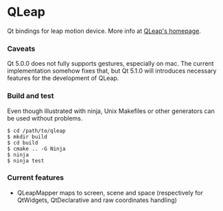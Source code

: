 # QLeap

Qt bindings for leap motion device. More info at [QLeap's homepage](http://jwintz.github.com/qleap).

### Caveats

Qt 5.0.0 does not fully supports gestures, especially on mac. The
current implementation somehow fixes that, but Qt 5.1.0 will
introduces necessary features for the development of QLeap.

### Build and test

Even though illustrated with ninja, Unix Makefiles or other generators
can be used without problems.

    $ cd /path/to/qleap
    $ mkdir build
    $ cd build
    $ cmake .. -G Ninja
    $ ninja
    $ ninja test

### Current features

- QLeapMapper maps to screen, scene and space (respectively for
  QtWidgets, QtDeclarative and raw coordinates handling)
